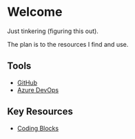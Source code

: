 # Welcome

Just tinkering (figuring this out).

The plan is to the resources I find and use.

## Tools

* [GitHub](https://github.com/)
* [Azure DevOps](https://dev.azure.com)

## Key Resources

* [Coding Blocks](https://www.codingblocks.net)
